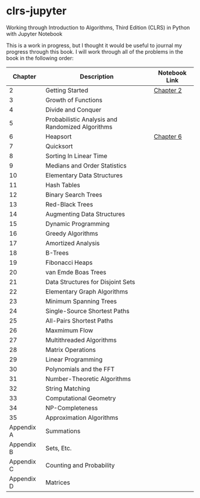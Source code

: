 # clrs-jupyter
Working through Introduction to Algorithms, Third Edition (CLRS) in Python with Jupyter Notebook

This is a work in progress, but I thought it would be useful to journal my progress through this book.
I will work through all of the problems in the book in the following order:

| Chapter    | Description                                      | Notebook Link                |
|------------|--------------------------------------------------|------------------------------|
| 2          | Getting Started                                  | [Chapter 2](Chapter_2.ipynb) |
| 3          | Growth of Functions                              |                              |
| 4          | Divide and Conquer                               |                              |
| 5          | Probabilistic Analysis and Randomized Algorithms |                              |
| 6          | Heapsort                                         | [Chapter 6](Chapter_6.ipynb) |
| 7          | Quicksort                                        |                              |
| 8          | Sorting In Linear Time                           |                              |
| 9          | Medians and Order Statistics                     |                              |
| 10         | Elementary Data Structures                       |                              |
| 11         | Hash Tables                                      |                              |
| 12         | Binary Search Trees                              |                              |
| 13         | Red-Black Trees                                  |                              |
| 14         | Augmenting Data Structures                       |                              |
| 15         | Dynamic Programming                              |                              |
| 16         | Greedy Algorithms                                |                              |
| 17         | Amortized Analysis                               |                              |
| 18         | B-Trees                                          |                              |
| 19         | Fibonacci Heaps                                  |                              |
| 20         | van Emde Boas Trees                              |                              |
| 21         | Data Structures for Disjoint Sets                |                              |
| 22         | Elementary Graph Algorithms                      |                              |
| 23         | Minimum Spanning Trees                           |                              |
| 24         | Single-Source Shortest Paths                     |                              |
| 25         | All-Pairs Shortest Paths                         |                              |
| 26         | Maxmimum Flow                                    |                              |
| 27         | Multithreaded Algorithms                         |                              |
| 28         | Matrix Operations                                |                              |
| 29         | Linear Programming                               |                              |
| 30         | Polynomials and the FFT                          |                              |
| 31         | Number-Theoretic Algorithms                      |                              |
| 32         | String Matching                                  |                              |
| 33         | Computational Geometry                           |                              |
| 34         | NP-Completeness                                  |                              |
| 35         | Approximation Algorithms                         |                              |
| Appendix A | Summations                                       |                              |
| Appendix B | Sets, Etc.                                       |                              |
| Appendix C | Counting and Probability                         |                              |
| Appendix D | Matrices                                         |                              |
